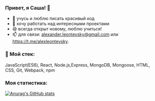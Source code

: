 ### Привет, я Саша! 👋 

- 🔭  учусь и люблю писать красивый код 
- 🌱  хочу работать над интересными проектами
- 😄  всегда открыт новому, люблю учиться!
- 📫  для связи: alexander.leontevsky@gmail.com или https://t.me/alexleontevsky.

### 🔨 Мой стек:

JavaScript(ES6), React, Node.js,Express, MongoDB, Mongoose, HTML, CSS, Git, Webpack, npm

### Моя статистика:

[![Anurag's GitHub stats](https://github-readme-stats.vercel.app/api?username=Leontevsky&show_icons=true&theme=calm)](https://github.com/Leontevsky/github-readme-stats)


<!--
**Leontevsky/Leontevsky** is a ✨ _special_ ✨ repository because its `README.md` (this file) appears on your GitHub profile.

Here are some ideas to get you started:

- 🔭 I’m currently working on ...
- 🌱 I’m currently learning ...
- 👯 I’m looking to collaborate on ...
- 🤔 I’m looking for help with ...
- 💬 Ask me about ...
- 📫 How to reach me: ...
- 😄 Pronouns: ...
- ⚡ Fun fact: ...
-->
